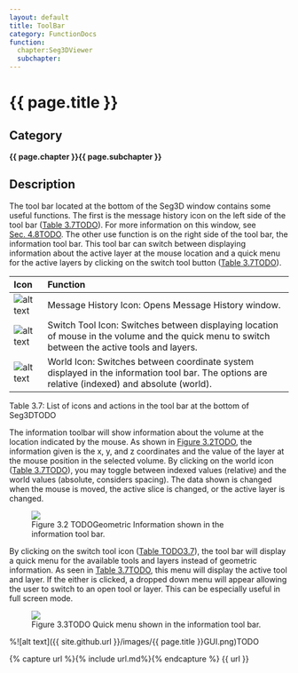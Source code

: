 ```yaml
---
layout: default
title: ToolBar
category: FunctionDocs 
function: 
  chapter:Seg3DViewer
  subchapter: 
---
```


# {{ page.title }} 

## Category

**{{ page.chapter }}{{ page.subchapter }}**

## Description

The tool bar located at the bottom of the Seg3D window contains some useful functions. The first is the message history icon on the left side of the tool bar ([Table 3.7TODO](#toolbaricons)). For more information on this window, see [Sec. 4.8TODO](#message-history-window). The other use function is on the right side of the tool bar, the information tool bar. This tool bar can switch between displaying information about the active layer at the mouse location and a quick menu for the active layers by clicking on the switch tool button ([Table 3.7TODO](#toolbaricons)).

| **Icon** | **Function** <a name="toolbaricons"></a>|
|:----|:----|
|![alt text](Seg3DBasicFunctionality_figures/TextOff.png)   | Message History Icon: Opens Message History window. |
|![alt text](Seg3DBasicFunctionality_figures/SwitchTool.png)| Switch Tool Icon: Switches between displaying location of mouse in the volume and the quick menu to switch between the active tools and layers.|
|![alt text](Seg3DBasicFunctionality_figures/WorldOff.png)  | World Icon: Switches between coordinate system displayed in the information tool bar. The options are relative (indexed) and absolute (world). |

Table 3.7: List of icons and actions in the tool bar at the bottom of Seg3DTODO

The information toolbar will show information about the volume at the location indicated by the mouse. As shown in <a href="#geometricinfo">Figure 3.2TODO</a>, the information given is the x, y, and z coordinates and the value of the layer at the mouse position in the selected volume. By clicking on the world icon ([Table 3.7TODO](#toolbaricons)), you may toggle between indexed values (relative) and the world values (absolute, considers spacing). The data shown is changed when the mouse is moved, the active slice is changed, or the active layer is changed.

<figure>
  <img src="Seg3DBasicFunctionality_figures/geometric_info.png" id="geometricinfo">
  <figcaption>Figure 3.2 TODOGeometric Information shown in the information tool bar.</figcaption>
</figure>

By clicking on the switch tool icon ([Table TODO3.7](#toolbaricons)), the tool bar will display a quick menu for the available tools and layers instead of geometric information. As seen in [Table 3.7TODO](#toolbaricons), this menu will display the active tool and layer. If the either is clicked, a dropped down menu will appear allowing the user to switch to an open tool or layer. This can be especially useful in full screen mode.

<figure>
  <img src="Seg3DBasicFunctionality_figures/quick_menu.png" id="quickmenu">
  <figcaption>Figure 3.3TODO Quick menu shown in the information tool bar.</figcaption>
</figure>

%![alt text]({{ site.github.url }}/images/{{ page.title }}GUI.png)TODO

{% capture url %}{% include url.md%}{% endcapture %}
{{ url }}

